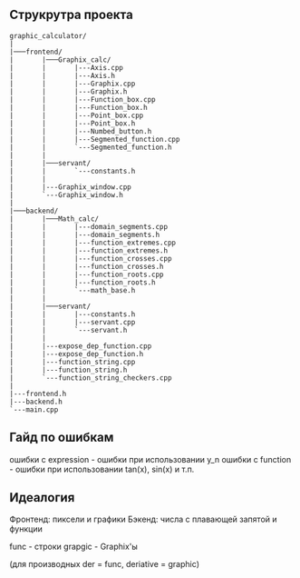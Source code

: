 ## Струкрутра проекта

```console
graphic_calculator/
|
|───frontend/
|       |───Graphix_calc/
|       |       |---Axis.cpp
|       |       |---Axis.h
|       |       |---Graphix.cpp
|       |       |---Graphix.h
|       |       |---Function_box.cpp
|       |       |---Function_box.h
|       |       |---Point_box.cpp
|       |       |---Point_box.h
|       |       |---Numbed_button.h
|       |       |---Segmented_function.cpp
|       |       `---Segmented_function.h
|       |
|       |───servant/
|       |       `---constants.h
|       |
|       |---Graphix_window.cpp
|       `---Graphix_window.h
|
|───backend/
|       |───Math_calc/ 
|       |       |---domain_segments.cpp
|       |       |---domain_segments.h
|       |       |---function_extremes.cpp
|       |       |---function_extremes.h
|       |       |---function_crosses.cpp
|       |       |---function_crosses.h
|       |       |---function_roots.cpp
|       |       |---function_roots.h
|       |       `---math_base.h
|       |
|       |───servant/
|       |       |---constants.h
|       |       |---servant.cpp
|       |       `---servant.h
|       |
|       |---expose_dep_function.cpp
|       |---expose_dep_function.h
|       |---function_string.cpp
|       |---function_string.h
|       `---function_string_checkers.cpp
|
|---frontend.h
|---backend.h
`---main.cpp

```

## Гайд по ошибкам

ошибки с expression - ошибки при использовании y_n
ошибки с function - ошибки при использовании tan(x), sin(x) и т.п.

## Идеалогия

Фронтенд: пиксели и графики
Бэкенд: числа с плавающей запятой и функции

func - строки
grapgic - Graphix'ы

(для производных der = func, deriative = graphic)
